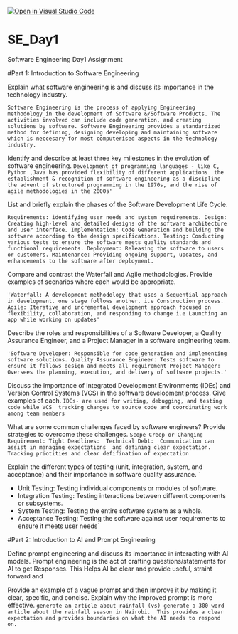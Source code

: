 [![Open in Visual Studio Code](https://classroom.github.com/assets/open-in-vscode-2e0aaae1b6195c2367325f4f02e2d04e9abb55f0b24a779b69b11b9e10269abc.svg)](https://classroom.github.com/online_ide?assignment_repo_id=18386658&assignment_repo_type=AssignmentRepo)
# SE_Day1
Software Engineering Day1 Assignment

#Part 1: Introduction to Software Engineering

Explain what software engineering is and discuss its importance in the technology industry.

`Software Engineering is the process of applying Engineering methodology in the development of Software &/Software Products. The activities involved can include code generation, and creating solutions by software. Software Engineering provides a standardized method for defining, designing developing and maintaining software which is neccesary for most computerised aspects in the technology industry.`


Identify and describe at least three key milestones in the evolution of software engineering.
`Development of programming languages - like C, Python ,Java has provided flexibility of different applications 
the establishment & recognition of software engineering as a discipline 
the advent of structured programming in the 1970s, and the rise of agile methodologies in the 2000s'`


List and briefly explain the phases of the Software Development Life Cycle.

 `Requirements: identifying user needs and system requirements.
 Design: Creating high-level and detailed designs of the software architecture and user interface.
 Implementation: Code Generation and building the software according to the design specifications.
 Testing: Conducting various tests to ensure the software meets quality standards and functional requirements.
 Deployment: Releasing the software to users or customers.
 Maintenance: Providing ongoing support, updates, and enhancements to the software after deployment.`


Compare and contrast the Waterfall and Agile methodologies. Provide examples of scenarios where each would be appropriate.

`'Waterfall: A development methodology that uses a Sequential approach in development. one stage follows another. i.e Construction process.
Agile: Iterative and incremental development approach focused on flexibility, collaboration, and responding to change i.e Launching an app while working on updates'`


Describe the roles and responsibilities of a Software Developer, a Quality Assurance Engineer, and a Project Manager in a software engineering team.

`'Software Developer: Responsible for code generation and implementing software solutions.
Quality Assurance Engineer: Tests software to ensure it follows design and meets all requirement
Project Manager: Oversees the planning, execution, and delivery of software projects.'`

Discuss the importance of Integrated Development Environments (IDEs) and Version Control Systems (VCS) in the software development process. Give examples of each.
`IDEs- are used for writing, debugging, and testing code while VCS  tracking changes to source code and coordinating work among team members `

What are some common challenges faced by software engineers? Provide strategies to overcome these challenges.
`Scope Creep or Changing Requirement:
Tight Deadlines: 
Technical Debt: 
Communication can assist in managing expectations  and defining clear expectation. Tracking priotities and clear defifination of expectation`

Explain the different types of testing (unit, integration, system, and acceptance) and their importance in software quality assurance.
 `
-  Unit Testing: Testing individual components or modules of software.
-  Integration Testing: Testing interactions between different components or subsystems.
-  System Testing: Testing the entire software system as a whole.
-  Acceptance Testing: Testing the software against user requirements to ensure it meets user needs`

#Part 2: Introduction to AI and Prompt Engineering


Define prompt engineering and discuss its importance in interacting with AI models.
Prompt engineering is the act of crafting questions/statements for AI to get Responses. This Helps AI be clear and provide useful, straiht forward and 

Provide an example of a vague prompt and then improve it by making it clear, specific, and concise. Explain why the improved prompt is more effective.
`generate an article about rainfall (vs) generate a 300 word article about the rainfall season in Nairobi. 
This provides a clear expectation and provides boundaries on what the AI needs to respond on.`
